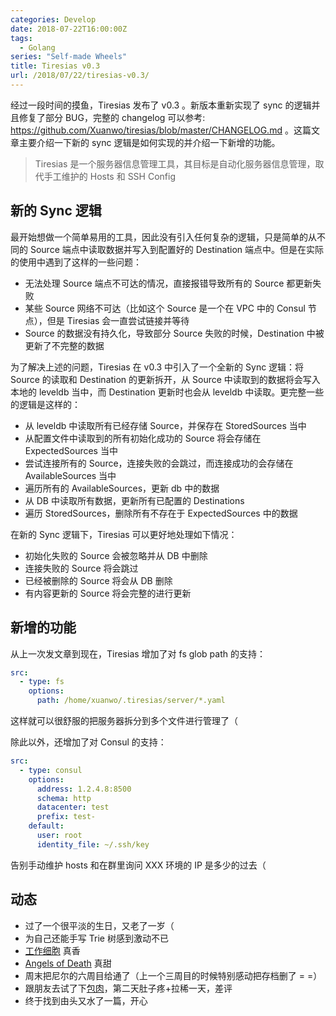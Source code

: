 ```yaml
---
categories: Develop
date: 2018-07-22T16:00:00Z
tags:
  - Golang
series: "Self-made Wheels"
title: Tiresias v0.3
url: /2018/07/22/tiresias-v0.3/
---
```


经过一段时间的摸鱼，Tiresias 发布了 v0.3 。新版本重新实现了 sync 的逻辑并且修复了部分 BUG，完整的 changelog 可以参考: https://github.com/Xuanwo/tiresias/blob/master/CHANGELOG.md 。这篇文章主要介绍一下新的 sync 逻辑是如何实现的并介绍一下新增的功能。

> Tiresias 是一个服务器信息管理工具，其目标是自动化服务器信息管理，取代手工维护的 Hosts 和 SSH Config

<!--more-->

## 新的 Sync 逻辑

最开始想做一个简单易用的工具，因此没有引入任何复杂的逻辑，只是简单的从不同的 Source 端点中读取数据并写入到配置好的 Destination 端点中。但是在实际的使用中遇到了这样的一些问题：

- 无法处理 Source 端点不可达的情况，直接报错导致所有的 Source 都更新失败
- 某些 Source 网络不可达（比如这个 Source 是一个在 VPC 中的 Consul 节点），但是 Tiresias 会一直尝试链接并等待
- Source 的数据没有持久化，导致部分 Source 失败的时候，Destination 中被更新了不完整的数据

为了解决上述的问题，Tiresias 在 v0.3 中引入了一个全新的 Sync 逻辑：将 Source 的读取和 Destination 的更新拆开，从 Source 中读取到的数据将会写入本地的 leveldb 当中，而 Destination 更新时也会从 leveldb 中读取。更完整一些的逻辑是这样的：

- 从 leveldb 中读取所有已经存储 Source，并保存在 StoredSources 当中
- 从配置文件中读取到的所有初始化成功的 Source 将会存储在 ExpectedSources 当中
- 尝试连接所有的 Source，连接失败的会跳过，而连接成功的会存储在 AvailableSources 当中
- 遍历所有的 AvailableSources，更新 db 中的数据
- 从 DB 中读取所有数据，更新所有已配置的 Destinations
- 遍历 StoredSources，删除所有不存在于 ExpectedSources 中的数据

在新的 Sync 逻辑下，Tiresias 可以更好地处理如下情况：

- 初始化失败的 Source 会被忽略并从 DB 中删除
- 连接失败的 Source 将会跳过
- 已经被删除的 Source 将会从 DB 删除
- 有内容更新的 Source 将会完整的进行更新

## 新增的功能

从上一次发文章到现在，Tiresias 增加了对 fs glob path 的支持：

```yaml
src:
  - type: fs
    options:
      path: /home/xuanwo/.tiresias/server/*.yaml
```

这样就可以很舒服的把服务器拆分到多个文件进行管理了（

除此以外，还增加了对 Consul 的支持：

```yaml
src:
  - type: consul
    options:
      address: 1.2.4.8:8500
      schema: http
      datacenter: test
      prefix: test-
    default:
      user: root
      identity_file: ~/.ssh/key
```

告别手动维护 hosts 和在群里询问 XXX 环境的 IP 是多少的过去（

## 动态

- 过了一个很平淡的生日，又老了一岁（
- 为自己还能手写 Trie 树感到激动不已
- [工作细胞](https://www.bilibili.com/bangumi/media/md102392) 真香
- [Angels of Death](https://www.bilibili.com/bangumi/media/md102792) 真甜
- 周末把尼尔的六周目给通了（上一个三周目的时候特别感动把存档删了 = =）
- 跟朋友去试了下[包肉](http://www.dianping.com/shop/5864352)，第二天肚子疼+拉稀一天，差评
- 终于找到由头又水了一篇，开心

